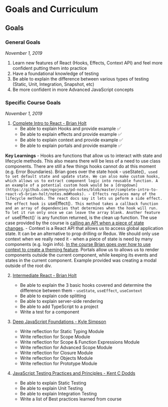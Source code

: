 # Goals and Curriculum
## Goals
### General Goals
*November 1, 2019*
1) Learn new features of React (Hooks, Effects, Context API) and feel more confident putting them into practice
2) Have a foundational knowledge of testing
3) Be able to explain the difference between various types of testing (Static, Unit, Integration, Snapshot, etc)
4) Be more confident in more Advanced JavaScript concepts

### Specific Course Goals
*November 1, 2019*
1) [Complete Intro to React - Brian Holt](https://frontendmasters.com/courses/complete-react-v5/)
	- Be able to explain Hooks and provide example ✅
	- Be able to explain effects and provide example ✅
	- Be able to explain context and provide example ✅
	- Be able to explain portals and provide example ✅

**Key Learnings**
	- Hooks are functions that allow us to interact with state and lifecycle methods. This also means there will be less of a need to use class components. There are still a few things hooks cannot do at this moment (e.g. Error Boundaries). Brian goes over the state hook - useState()`, used to set default state and update state. We can also make custom hooks, which allows us to extract component logic into reusable function. A an example of a potential custom hook would be a [dropdown](https://github.com/ngojenny/pd-notes/blob/master/complete-intro-to-react-v5-brian-holt/notes.md#hooks).
	- Effects replaces many of the lifecycle methods. The react docs say it lets us peform a side effect. The effect hook is `useEffect()`. This method takes a callback function and an array of dependencies that determines when the hook will run. To let it run only once we can leave the array blank. Another feature of `useEffect()` is any function returned, is the clean up function. The use case provided by the course is [calling an API when a piece of state changes](https://github.com/ngojenny/pd-notes/blob/master/complete-intro-to-react-v5-brian-holt/notes.md#effects).
	- Context is a React API that allows us to access global application state. It can be an alternative to prop drilling or Redux. We should only use context when we really need it - when a piece of state is need by many components (e.g. login info). [In the course Brian goes over how to use context to create a theming feature](https://github.com/ngojenny/pd-notes/blob/master/complete-intro-to-react-v5-brian-holt/notes.md#context).
	Portals allow us to allows us to render components outside the current component, while keeping its events and states in the current component. Example provided was creating a modal outside of the root div.


2) [Intermediate React - Brian Holt](https://frontendmasters.com/courses/intermediate-react-v2/)
	- Be able to explain the 3 basic hooks covered and determine the difference between them - `useState`, `useEffect`, `useContext`
	- Be able to explain code splitting
	- Be able to explain server-side rendering
	- Be able to add TypeScript to a project
	- Write a test for a component

3) [Deep JavaScript Foundations  - Kyle Simpson](https://frontendmasters.com/courses/deep-javascript-v3/)
	- Write reflection for Static Typing Module
	- Write reflection for Scope Module
	- Write reflection for Scope & Function Expressions Module
	- Write reflection for Advanced Scope Module
	- Write reflection for Closure Module
	- Write reflection for Objects Module
	- Write reflection for Prototype Module
4) [JavaScript Testing Practices and Principles - Kent C Dodds](https://frontendmasters.com/courses/testing-practices-principles/)
	- Be able to explain Static Testing
	- Be able to explain Unit Testing
	- Be able to explain Integration Testing
	- Write a list of Best practices learned from course